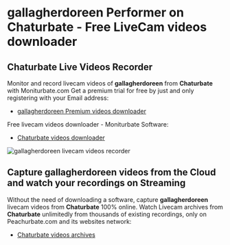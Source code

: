 # gallagherdoreen Performer on Chaturbate - Free LiveCam videos downloader

## Chaturbate Live Videos Recorder

Monitor and record livecam videos of **gallagherdoreen** from **Chaturbate** with Moniturbate.com
Get a premium trial for free by just and only registering with your Email address:
* [gallagherdoreen Premium videos downloader](https://moniturbate.com/request-demo-licence-key.html)

Free livecam videos downloader - Moniturbate Software:
* [Chaturbate videos downloader](https://moniturbate.com/moniturbate-download-software.html)

![gallagherdoreen livecam videos recorder](https://peachurnet.com/templates/moniturbate-software.png)


## Capture gallagherdoreen videos from the Cloud and watch your recordings on Streaming

Without the need of downloading a software, capture **gallagherdoreen** livecam videos from **Chaturbate** 100% online.
Watch Livecam archives from **Chaturbate** unlimitedly from thousands of existing recordings, only on Peachurbate.com and its websites network:
* [Chaturbate videos archives](https://peachurnet.com/)